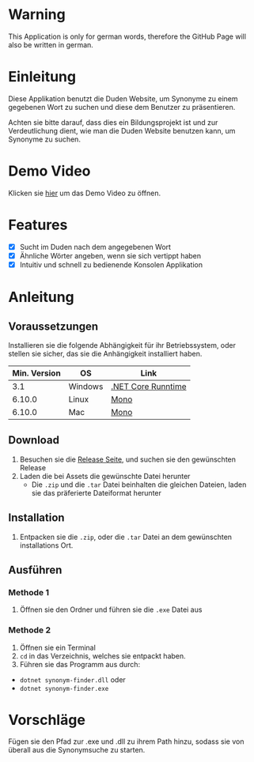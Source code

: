 # Warning
This Application is only for german words, therefore the GitHub Page will also be written in german.

# Einleitung
Diese Applikation benutzt die Duden Website, um Synonyme zu einem gegebenen Wort zu suchen und diese dem Benutzer zu präsentieren.

Achten sie bitte darauf, dass dies ein Bildungsprojekt ist und zur Verdeutlichung dient, wie man die Duden Website benutzen kann, um Synonyme zu suchen.

# Demo Video
Klicken sie [hier](https://raw.githubusercontent.com/mobergmann/synonym-finder/master/docs/synonym-finder-demo.webm) um das Demo Video zu öffnen.

# Features
- [x] Sucht im Duden nach dem angegebenen Wort
- [x] Ähnliche Wörter angeben, wenn sie sich vertippt haben
- [x] Intuitiv und schnell zu bedienende Konsolen Applikation

# Anleitung

## Voraussetzungen
Installieren sie die folgende Abhängigkeit für ihr Betriebssystem, oder stellen sie sicher, das sie die Anhängigkeit installiert haben.

Min. Version | OS     | Link
-------     | ------- | ----
| 3.1       | Windows | [.NET Core Runntime](https://dotnet.microsoft.com/download/dotnet-core/current/runtime) |
| 6.10.0    | Linux   | [Mono](https://www.mono-project.com/download/stable/#download-lin) |
| 6.10.0    | Mac     | [Mono](https://www.mono-project.com/download/stable/#download-mac) |

## Download
1. Besuchen sie die [Release Seite](https://github.com/mobergmann/synonym-finder/releases), und suchen sie den gewünschten Release
2. Laden die bei Assets die gewünschte Datei herunter
   - Die `.zip` und die `.tar` Datei beinhalten die gleichen Dateien, laden sie das präferierte Dateiformat herunter

## Installation
1. Entpacken sie die `.zip`, oder die `.tar` Datei an dem gewünschten installations Ort.

## Ausführen
### Methode 1
1. Öffnen sie den Ordner und führen sie die `.exe` Datei aus

### Methode 2
1. Öffnen sie ein Terminal
2. `cd` in das Verzeichnis, welches sie entpackt haben.
3. Führen sie das Programm aus durch:
  - `dotnet synonym-finder.dll` oder
  - `dotnet synonym-finder.exe`

# Vorschläge
Fügen sie den Pfad zur .exe und .dll zu ihrem Path hinzu, sodass sie von überall aus die Synonymsuche zu starten.
